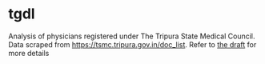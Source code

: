 # tgdl
Analysis of physicians registered under The Tripura State Medical Council. Data scraped from https://tsmc.tripura.gov.in/doc_list. Refer to [the draft](tgdl.pdf) for more details
